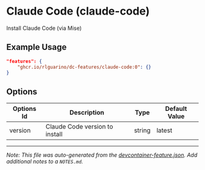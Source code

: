 
# Claude Code (claude-code)

Install Claude Code (via Mise)

## Example Usage

```json
"features": {
    "ghcr.io/rlguarino/dc-features/claude-code:0": {}
}
```

## Options

| Options Id | Description | Type | Default Value |
|-----|-----|-----|-----|
| version | Claude Code version to install | string | latest |



---

_Note: This file was auto-generated from the [devcontainer-feature.json](https://github.com/rlguarino/dc-features/blob/main/src/claude-code/devcontainer-feature.json).  Add additional notes to a `NOTES.md`._
